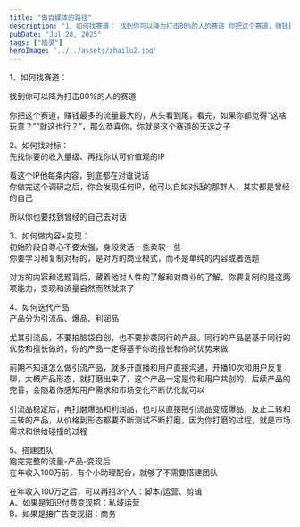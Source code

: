 ```yaml
---
title: "做自媒体的路径"
description: "1、如何找赛道： 找到你可以降为打击80%的人的赛道 你把这个赛道，赚钱最多的流量最大的，从头看到尾，看完，如 [&hellip;]"
pubDate: "Jul 28, 2025"
tags: ["摘录"]
heroImage: '../../assets/zhailu2.jpg'
---
```


1、如何找赛道：

找到你可以降为打击80%的人的赛道

你把这个赛道，赚钱最多的流量最大的，从头看到尾，看完，如果你都觉得“这啥玩意？”“就这也行？”，那么恭喜你，你就是这个赛道的天选之子

2、如何找对标：  
先找你要的收入量级、再找你认可价值观的IP

看这个IP他每条内容，到底都在对谁说话  
你做完这个调研之后，你会发现任何IP，他可以自如对话的那群人，其实都是曾经的自己

所以你也要找到曾经的自己去对话

3、如何做内容+变现：  
初始阶段自尊心不要太强，身段灵活一些柔软一些  
你要学习和复制对标的，是对方的商业模式，而不是单纯的内容或者选题

对方的内容和选题背后，藏着他对人性的了解和对商业的了解，你要复制的是这两项能力，变现和流量自然而然就来了

4、如何迭代产品  
产品分为引流品、爆品、利润品

尤其引流品，不要拍脑袋自创，也不要抄袭同行的产品。同行的产品是基于同行的优势和擅长做的，你的产品一定得基于你的擅长和你的优势来做

前期不知道怎么做引流产品，就多开直播和用户直接沟通，开播10次和用户反复聊，大概产品形态，就打磨出来了，这个产品一定是你和用户共创的，后续产品的完善，会随着你感知用户需求和市场变化不断优化就可以

引流品稳定后，再打磨爆品和利润品，也可以直接把引流品变成爆品，反正二转和三转的产品，从价格到形态都要不断测试不断打磨，因为你打磨的过程，就是市场需求和供给碰撞的过程

5、搭建团队  
跑完完整的流量-产品-变现后  
在年收入100万前，有个小助理配合，就够了不需要搭建团队

在年收入100万之后，可以再招3个人：脚本/运营、剪辑  
A、如果是知识付费变现招：私域运营  
B、如果是接广告变现招：商务